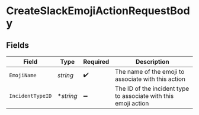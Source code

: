 # CreateSlackEmojiActionRequestBody


## Fields

| Field                                                           | Type                                                            | Required                                                        | Description                                                     |
| --------------------------------------------------------------- | --------------------------------------------------------------- | --------------------------------------------------------------- | --------------------------------------------------------------- |
| `EmojiName`                                                     | *string*                                                        | :heavy_check_mark:                                              | The name of the emoji to associate with this action             |
| `IncidentTypeID`                                                | **string*                                                       | :heavy_minus_sign:                                              | The ID of the incident type to associate with this emoji action |